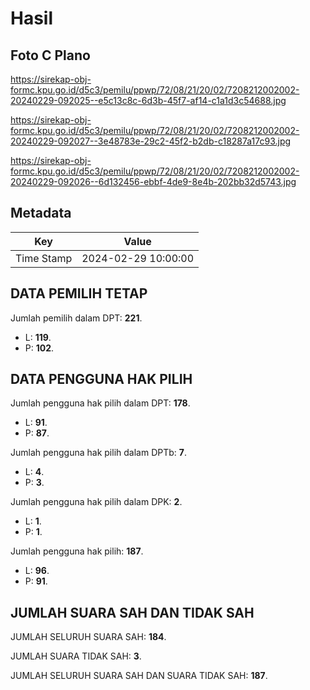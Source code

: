 # Hasil

## Foto C Plano

https://sirekap-obj-formc.kpu.go.id/d5c3/pemilu/ppwp/72/08/21/20/02/7208212002002-20240229-092025--e5c13c8c-6d3b-45f7-af14-c1a1d3c54688.jpg

https://sirekap-obj-formc.kpu.go.id/d5c3/pemilu/ppwp/72/08/21/20/02/7208212002002-20240229-092027--3e48783e-29c2-45f2-b2db-c18287a17c93.jpg

https://sirekap-obj-formc.kpu.go.id/d5c3/pemilu/ppwp/72/08/21/20/02/7208212002002-20240229-092026--6d132456-ebbf-4de9-8e4b-202bb32d5743.jpg


## Metadata

| Key        | Value               |
| ---------- | ------------------- |
| Time Stamp | 2024-02-29 10:00:00 |


## DATA PEMILIH TETAP

Jumlah pemilih dalam DPT: **221**.
 * L: **119**.
 * P: **102**.

## DATA PENGGUNA HAK PILIH

Jumlah pengguna hak pilih dalam DPT: **178**.
 * L: **91**.
 * P: **87**.

Jumlah pengguna hak pilih dalam DPTb: **7**.
 * L: **4**.
 * P: **3**.

Jumlah pengguna hak pilih dalam DPK: **2**.
 * L: **1**.
 * P: **1**.

Jumlah pengguna hak pilih: **187**.
 * L: **96**.
 * P: **91**.

## JUMLAH SUARA SAH DAN TIDAK SAH

JUMLAH SELURUH SUARA SAH: **184**.

JUMLAH SUARA TIDAK SAH: **3**.

JUMLAH SELURUH SUARA SAH DAN SUARA TIDAK SAH: **187**.


